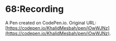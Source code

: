 # 68:Recording

A Pen created on CodePen.io. Original URL: [https://codepen.io/KhalidMesbah/pen/jOwWJNz](https://codepen.io/KhalidMesbah/pen/jOwWJNz).


